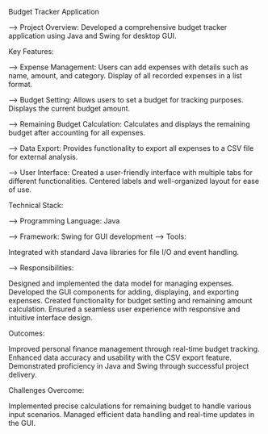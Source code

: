 Budget Tracker Application

--> Project Overview:
Developed a comprehensive budget tracker application using Java and Swing for desktop GUI.

Key Features:

--> Expense Management:
Users can add expenses with details such as name, amount, and category.
Display of all recorded expenses in a list format.

--> Budget Setting:
Allows users to set a budget for tracking purposes.
Displays the current budget amount.

--> Remaining Budget Calculation:
Calculates and displays the remaining budget after accounting for all expenses.

--> Data Export:
Provides functionality to export all expenses to a CSV file for external analysis.

--> User Interface:
Created a user-friendly interface with multiple tabs for different functionalities.
Centered labels and well-organized layout for ease of use.

Technical Stack:

--> Programming Language:
Java

--> Framework:
Swing for GUI development
--> Tools:

Integrated with standard Java libraries for file I/O and event handling.

--> Responsibilities:

Designed and implemented the data model for managing expenses.
Developed the GUI components for adding, displaying, and exporting expenses.
Created functionality for budget setting and remaining amount calculation.
Ensured a seamless user experience with responsive and intuitive interface design.

Outcomes:

Improved personal finance management through real-time budget tracking.
Enhanced data accuracy and usability with the CSV export feature.
Demonstrated proficiency in Java and Swing through successful project delivery.

Challenges Overcome:

Implemented precise calculations for remaining budget to handle various input scenarios.
Managed efficient data handling and real-time updates in the GUI.
